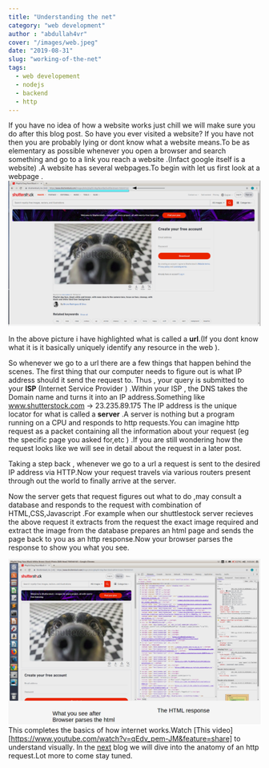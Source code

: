 ```yaml
---
title: "Understanding the net"
category: "web development"
author : "abdullah4vr"
cover: "/images/web.jpeg"
date: "2019-08-31"
slug: "working-of-the-net"
tags:
  - web developement
  - nodejs
  - backend
  - http
---
```


If you have no  idea of how a website works just chill we will make sure you do after this blog post.
So have you ever visited a website?
If you have not then you are probably lying or dont know what a website means.To be as elementary as possible whenever you open a browser and search something and go to a link you reach a website .(Infact google itself is a website) .A website has several webpages.To begin with let us first look at  a webpage .
![url](url.png)

In the above picture i have highlighted what is called a **url**.(If you dont know what it is it basically uniquely identify any resource in the web ).

So whenever we go to a url there are a few things that happen behind the scenes.
The first thing that our computer needs to figure out is what IP address should it send the request to.
Thus , your query is submitted to your **ISP** (Internet Service Provider ) .Within your ISP , the DNS takes the Domain name and turns it into an IP address.Something like
   www.shutterstock.com -> 23.235.89.175
The IP address is the unique locator for what is called a **server** .A server is nothing but a program running on a CPU and responds to http requests.You can imagine http request as a packet containing all the information about your request (eg the specific page you asked for,etc ) .If you are still  wondering how the request looks like we will see in detail about the request in a later post.

Taking a step back , whenever we go to a url a request is sent to the desired IP address via HTTP.Now your request travels via various routers present through out the world to finally arrive at the server.

Now the server gets that request figures out what to do ,may consult a database and responds to the request with combination of HTML,CSS,Javascript .For example when our shuttlestock server recieves the above request it extracts from the request the exact image required and extract the image from the database prepares an html page and sends the page back to you as an http response.Now your browser parses the response to show you what you see.

![parsed](parsed.png)
This completes the basics of how internet works.Watch [This video][https://www.youtube.com/watch?v=qEdv_pem-JM&feature=share] to understand visually.
In the [next](/http-in-depth) blog we will dive into the anatomy of an http request.Lot more to come stay tuned.